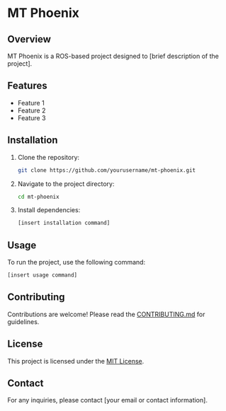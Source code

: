 # MT Phoenix

## Overview
MT Phoenix is a ROS-based project designed to [brief description of the project].

## Features
- Feature 1
- Feature 2
- Feature 3

## Installation
1. Clone the repository:
    ```bash
    git clone https://github.com/yourusername/mt-phoenix.git
    ```
2. Navigate to the project directory:
    ```bash
    cd mt-phoenix
    ```
3. Install dependencies:
    ```bash
    [insert installation command]
    ```

## Usage
To run the project, use the following command:
```bash
[insert usage command]
```

## Contributing
Contributions are welcome! Please read the [CONTRIBUTING.md](CONTRIBUTING.md) for guidelines.

## License
This project is licensed under the [MIT License](LICENSE).

## Contact
For any inquiries, please contact [your email or contact information].